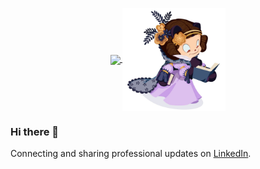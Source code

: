 


<p align="center">
  <a href="https://github.com/anuraghazra/github-readme-stats">
    <img
      align="center"
      src="https://github-readme-stats.vercel.app/api/top-langs/?username=AlessandraFaria&layout=compact&bg_color=E6E6FA&title_color=DB7093"
    />
  </a>
  <img
      align="center"
      height="165"
      src="https://github.com/AlessandraFaria/AlessandraFaria/blob/main/mona-lovelace.jpg"
    />
</p>


### Hi there 👋
Connecting and sharing professional updates on <a href="https://www.linkedin.com/in/alessandra-faria-b0816053/">LinkedIn</a>.
